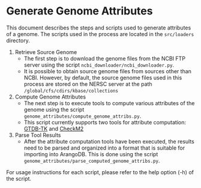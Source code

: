 # Generate Genome Attributes

This document describes the steps and scripts used to generate attributes of a genome. 
The scripts used in the process are located in the `src/loaders` directory.

1. Retrieve Source Genome
   * The first step is to download the genome files from the NCBI FTP server using the script 
   `ncbi_downloader/ncbi_downloader.py`. 
   * It is possible to obtain source genome files from sources other than NCBI. 
   However, by default, the source genome files used in this process are stored on the NERSC server at the path
   `/global/cfs/cdirs/kbase/collections`
2. Compute Genome Attributes
   * The next step is to execute tools to compute various attributes of the genome using the script 
   `genome_attributes/compute_genome_attribs.py`. 
   * This script currently supports two tools for attribute computation:
   [GTDB-TK](https://ecogenomics.github.io/GTDBTk/index.html) 
   and [CheckM2](https://github.com/chklovski/CheckM2)
3. Parse Tool Results
   * After the attribute computation tools have been executed, the results need to be parsed and organized 
   into a format that is suitable for importing into ArangoDB. This is done using the script 
   `genome_attributes/parse_computed_genome_attribs.py`. 


For usage instructions for each script, please refer to the help option (-h) of the script.